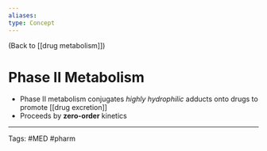 ```yaml
---
aliases: 
type: Concept
---
```


(Back to [[drug metabolism]])

# Phase II Metabolism

- Phase II metabolism conjugates _highly hydrophilic_ adducts onto drugs to promote [[drug excretion]]
- Proceeds by **zero-order** kinetics

---
Tags: #MED #pharm 